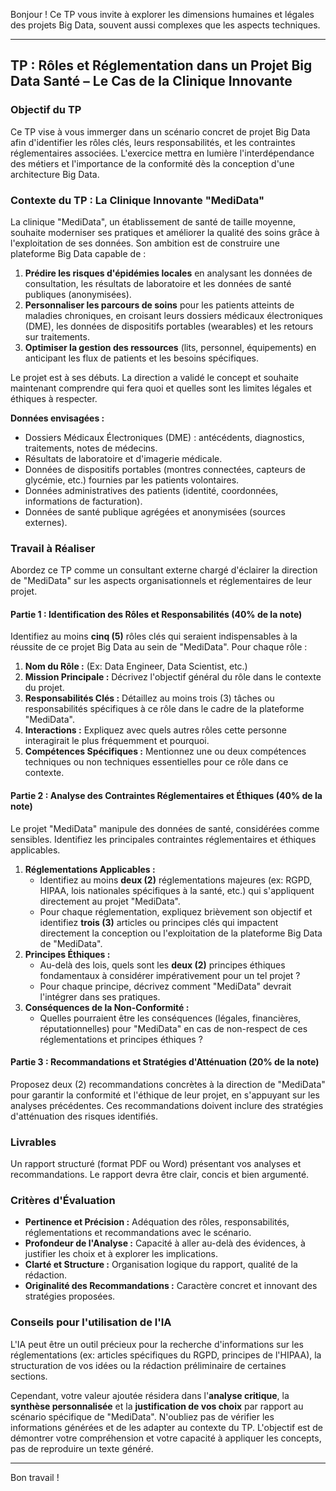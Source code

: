 Bonjour ! Ce TP vous invite à explorer les dimensions humaines et légales des projets Big Data, souvent aussi complexes que les aspects techniques.

---

## TP : Rôles et Réglementation dans un Projet Big Data Santé – Le Cas de la Clinique Innovante

### Objectif du TP

Ce TP vise à vous immerger dans un scénario concret de projet Big Data afin d'identifier les rôles clés, leurs responsabilités, et les contraintes réglementaires associées. L'exercice mettra en lumière l'interdépendance des métiers et l'importance de la conformité dès la conception d'une architecture Big Data.

### Contexte du TP : La Clinique Innovante "MediData"

La clinique "MediData", un établissement de santé de taille moyenne, souhaite moderniser ses pratiques et améliorer la qualité des soins grâce à l'exploitation de ses données. Son ambition est de construire une plateforme Big Data capable de :

1.  **Prédire les risques d'épidémies locales** en analysant les données de consultation, les résultats de laboratoire et les données de santé publiques (anonymisées).
2.  **Personnaliser les parcours de soins** pour les patients atteints de maladies chroniques, en croisant leurs dossiers médicaux électroniques (DME), les données de dispositifs portables (wearables) et les retours sur traitements.
3.  **Optimiser la gestion des ressources** (lits, personnel, équipements) en anticipant les flux de patients et les besoins spécifiques.

Le projet est à ses débuts. La direction a validé le concept et souhaite maintenant comprendre qui fera quoi et quelles sont les limites légales et éthiques à respecter.

**Données envisagées :**
*   Dossiers Médicaux Électroniques (DME) : antécédents, diagnostics, traitements, notes de médecins.
*   Résultats de laboratoire et d'imagerie médicale.
*   Données de dispositifs portables (montres connectées, capteurs de glycémie, etc.) fournies par les patients volontaires.
*   Données administratives des patients (identité, coordonnées, informations de facturation).
*   Données de santé publique agrégées et anonymisées (sources externes).

### Travail à Réaliser

Abordez ce TP comme un consultant externe chargé d'éclairer la direction de "MediData" sur les aspects organisationnels et réglementaires de leur projet.

#### Partie 1 : Identification des Rôles et Responsabilités (40% de la note)

Identifiez au moins **cinq (5)** rôles clés qui seraient indispensables à la réussite de ce projet Big Data au sein de "MediData". Pour chaque rôle :

1.  **Nom du Rôle :** (Ex: Data Engineer, Data Scientist, etc.)
2.  **Mission Principale :** Décrivez l'objectif général du rôle dans le contexte du projet.
3.  **Responsabilités Clés :** Détaillez au moins trois (3) tâches ou responsabilités spécifiques à ce rôle dans le cadre de la plateforme "MediData".
4.  **Interactions :** Expliquez avec quels autres rôles cette personne interagirait le plus fréquemment et pourquoi.
5.  **Compétences Spécifiques :** Mentionnez une ou deux compétences techniques ou non techniques essentielles pour ce rôle dans ce contexte.

#### Partie 2 : Analyse des Contraintes Réglementaires et Éthiques (40% de la note)

Le projet "MediData" manipule des données de santé, considérées comme sensibles. Identifiez les principales contraintes réglementaires et éthiques applicables.

1.  **Réglementations Applicables :**
    *   Identifiez au moins **deux (2)** réglementations majeures (ex: RGPD, HIPAA, lois nationales spécifiques à la santé, etc.) qui s'appliquent directement au projet "MediData".
    *   Pour chaque réglementation, expliquez brièvement son objectif et identifiez **trois (3)** articles ou principes clés qui impactent directement la conception ou l'exploitation de la plateforme Big Data de "MediData".
2.  **Principes Éthiques :**
    *   Au-delà des lois, quels sont les **deux (2)** principes éthiques fondamentaux à considérer impérativement pour un tel projet ?
    *   Pour chaque principe, décrivez comment "MediData" devrait l'intégrer dans ses pratiques.
3.  **Conséquences de la Non-Conformité :**
    *   Quelles pourraient être les conséquences (légales, financières, réputationnelles) pour "MediData" en cas de non-respect de ces réglementations et principes éthiques ?

#### Partie 3 : Recommandations et Stratégies d'Atténuation (20% de la note)

Proposez deux (2) recommandations concrètes à la direction de "MediData" pour garantir la conformité et l'éthique de leur projet, en s'appuyant sur les analyses précédentes. Ces recommandations doivent inclure des stratégies d'atténuation des risques identifiés.

### Livrables

Un rapport structuré (format PDF ou Word) présentant vos analyses et recommandations. Le rapport devra être clair, concis et bien argumenté.

### Critères d'Évaluation

*   **Pertinence et Précision :** Adéquation des rôles, responsabilités, réglementations et recommandations avec le scénario.
*   **Profondeur de l'Analyse :** Capacité à aller au-delà des évidences, à justifier les choix et à explorer les implications.
*   **Clarté et Structure :** Organisation logique du rapport, qualité de la rédaction.
*   **Originalité des Recommandations :** Caractère concret et innovant des stratégies proposées.

### Conseils pour l'utilisation de l'IA

L'IA peut être un outil précieux pour la recherche d'informations sur les réglementations (ex: articles spécifiques du RGPD, principes de l'HIPAA), la structuration de vos idées ou la rédaction préliminaire de certaines sections.

Cependant, votre valeur ajoutée résidera dans l'**analyse critique**, la **synthèse personnalisée** et la **justification de vos choix** par rapport au scénario spécifique de "MediData". N'oubliez pas de vérifier les informations générées et de les adapter au contexte du TP. L'objectif est de démontrer votre compréhension et votre capacité à appliquer les concepts, pas de reproduire un texte généré.

---

Bon travail !